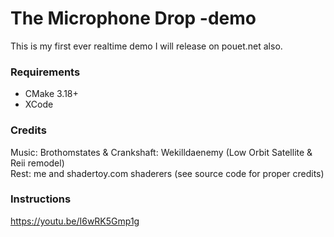 # The Microphone Drop -demo

This is my first ever realtime demo I will release on pouet.net also.

### Requirements

- CMake 3.18+
- XCode

### Credits

Music: Brothomstates & Crankshaft: Wekilldaenemy (Low Orbit Satellite & Reii remodel)
<br/>Rest: me and shadertoy.com shaderers (see source code for proper credits)

### Instructions

https://youtu.be/I6wRK5Gmp1g

